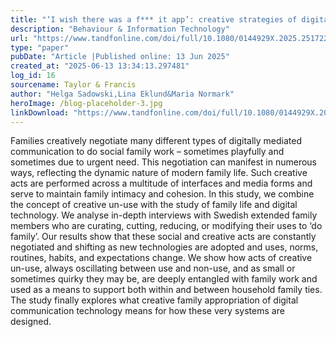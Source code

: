 ```yaml
---
title: "‘I wish there was a f*** it app’: creative strategies of digital un-use in family settings"
description: "Behaviour & Information Technology"
url: "https://www.tandfonline.com/doi/full/10.1080/0144929X.2025.2517220"
type: "paper"
pubDate: "Article |Published online: 13 Jun 2025"
created_at: "2025-06-13 13:34:13.297481"
log_id: 16
sourcename: Taylor & Francis
author: "Helga Sadowski,Lina Eklund&Maria Normark"
heroImage: /blog-placeholder-3.jpg
linkDownload: "https://www.tandfonline.com/doi/full/10.1080/0144929X.2025.2517220"
---
```


Families creatively negotiate many different types of digitally mediated communication to do social family work – sometimes playfully and sometimes due to urgent need. This negotiation can manifest in numerous ways, reflecting the dynamic nature of modern family life. Such creative acts are performed across a multitude of interfaces and media forms and serve to maintain family intimacy and cohesion. In this study, we combine the concept of creative un-use with the study of family life and digital technology. We analyse in-depth interviews with Swedish extended family members who are curating, cutting, reducing, or modifying their uses to ‘do family’. Our results show that these social and creative acts are constantly negotiated and shifting as new technologies are adopted and uses, norms, routines, habits, and expectations change. We show how acts of creative un-use, always oscillating between use and non-use, and as small or sometimes quirky they may be, are deeply entangled with family work and used as a means to support both within and between household family ties. The study finally explores what creative family appropriation of digital communication technology means for how these very systems are designed.

